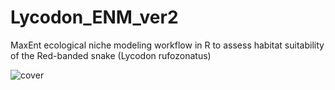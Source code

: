# Lycodon_ENM_ver2
MaxEnt ecological niche modeling workflow in R to assess habitat suitability of the Red-banded snake (Lycodon rufozonatus)

![cover](https://github.com/yucheols/Lycodon_ENM_ver2/assets/85914125/06b06949-4ca1-4504-a7c8-0a56e2cf880f)



